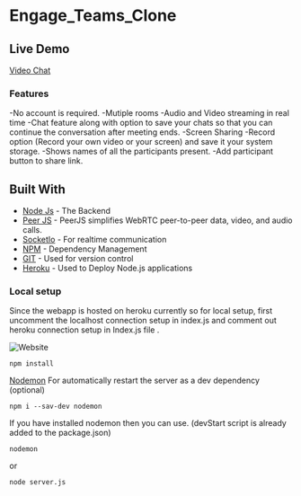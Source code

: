 # Engage_Teams_Clone

## Live Demo

[Video Chat](https://my-teamsclone.herokuapp.com/)

### Features
-No account is required.
-Mutiple rooms
-Audio and Video streaming in real time
-Chat feature along with option to save your chats so that you can continue the conversation after meeting ends.
-Screen Sharing
-Record option (Record your own video or your screen) and save it your system storage.
-Shows names of all the participants present.
-Add participant button to share link.

## Built With

-   [Node Js](https://nodejs.org/en/) - The Backend
-   [Peer JS](https://peerjs.com/) - PeerJS simplifies WebRTC peer-to-peer data, video, and audio calls.
-   [SocketIo](https://socket.io/) - For realtime communication
-   [NPM](https://www.npmjs.com/) - Dependency Management
-   [GIT](https://git-scm.com/) - Used for version control
-   [Heroku](https://heroku.com) - Used to Deploy Node.js applications



### Local setup

Since the webapp is hosted on heroku currently so for local setup, first uncomment the localhost 
connection setup in index.js and comment out heroku connection setup in Index.js file .


![Website](https://imgur.com/TeAXEwU.jpg)

```
npm install
```

[Nodemon](https://www.npmjs.com/package/nodemon) For automatically restart the server as a dev dependency (optional)

```
npm i --sav-dev nodemon
```

If you have installed nodemon then you can use. (devStart script is already added to the package.json)

```
nodemon
```

or

```
node server.js
```

